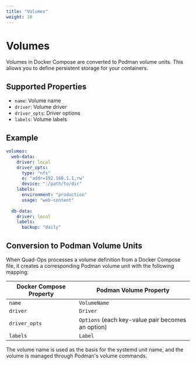 ```yaml
---
title: "Volumes"
weight: 10
---
```


# Volumes

Volumes in Docker Compose are converted to Podman volume units. This allows you to define persistent storage for your containers.

## Supported Properties

- `name`: Volume name
- `driver`: Volume driver
- `driver_opts`: Driver options
- `labels`: Volume labels

## Example

```yaml
volumes:
  web-data:
    driver: local
    driver_opts:
      type: "nfs"
      o: "addr=192.168.1.1,rw"
      device: ":/path/to/dir"
    labels:
      environment: "production"
      usage: "web-content"
  
  db-data:
    driver: local
    labels:
      backup: "daily"
```

## Conversion to Podman Volume Units

When Quad-Ops processes a volume definition from a Docker Compose file, it creates a corresponding Podman volume unit with the following mapping:

| Docker Compose Property | Podman Volume Property |
|-------------------------|------------------------|
| `name` | `VolumeName` |
| `driver` | `Driver` |
| `driver_opts` | `Options` (each key-value pair becomes an option) |
| `labels` | `Label` |

The volume name is used as the basis for the systemd unit name, and the volume is managed through Podman's volume commands.